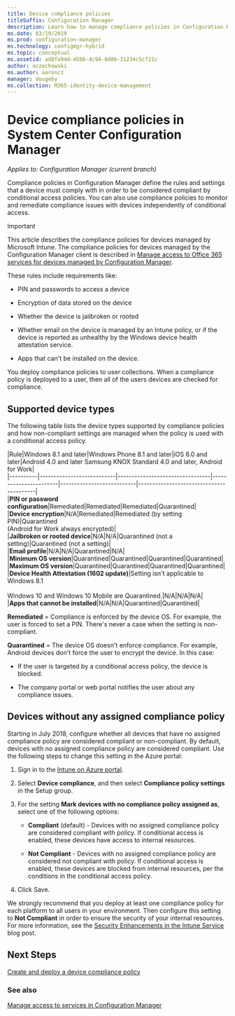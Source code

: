 ```yaml
---
title: Device compliance policies
titleSuffix: Configuration Manager
description: Learn how to manage compliance policies in Configuration Manager to make devices compliant with conditional access polices.
ms.date: 03/19/2019
ms.prod: configuration-manager
ms.technology: configmgr-hybrid
ms.topic: conceptual
ms.assetid: ad8fa94d-45bb-4c94-8d86-31234c5cf21c
author: aczechowski
ms.author: aaroncz
manager: dougeby
ms.collection: M365-identity-device-management
---
```

# Device compliance policies in System Center Configuration Manager

*Applies to: Configuration Manager (current branch)*

Compliance policies in Configuration Manager define the rules and settings that a device must comply with in order to be considered compliant by conditional access policies. You can also use compliance policies to monitor and remediate compliance issues with devices independently of conditional access.  


> [!IMPORTANT]  
>  This article describes the compliance policies for devices managed by Microsoft Intune. The compliance policies for devices managed by the Configuration Manager client is described in [Manage access to Office 365 services for devices managed by Configuration Manager](/sccm/protect/deploy-use/manage-access-to-o365-services-for-pcs-managed-by-sccm).  

 These rules include requirements like:  

-   PIN and passwords to access a device  

-   Encryption of data stored on the device  

-   Whether the device is jailbroken or rooted  

-   Whether email on the device is managed by an Intune policy, or if the device is reported as unhealthy by the Windows device health attestation service.  

-   Apps that can't be installed on the device.  


 You deploy compliance policies to user collections. When a compliance policy is deployed to a user, then all of the users devices are checked for compliance.  



## Supported device types

 The following table lists the device types supported by compliance policies and how non-compliant settings are managed when the policy is used with a conditional access policy.  

|Rule|Windows 8.1 and later|Windows Phone 8.1 and later|iOS 6.0 and later|Android 4.0 and later Samsung KNOX Standard 4.0 and later, Android for Work|  
|----------|---------------------------|---------------------------------|-----------------------|---------------------------|-----------------------------------------|  
|**PIN or password configuration**|Remediated|Remediated|Remediated|Quarantined|  
|**Device encryption**|N/A|Remediated|Remediated (by setting PIN)|Quarantined<br>(Android for Work always encrypted)|  
|**Jailbroken or rooted device**|N/A|N/A|Quarantined (not a setting)|Quarantined (not a setting)|  
|**Email profile**|N/A|N/A|Quarantined|N/A|  
|**Minimum OS version**|Quarantined|Quarantined|Quarantined|Quarantined|  
|**Maximum OS version**|Quarantined|Quarantined|Quarantined|Quarantined|  
|**Device Health Attestation (1602 update)**|Setting isn't applicable to Windows 8.1<br /><br /> Windows 10 and Windows 10 Mobile are Quarantined.|N/A|N/A|N/A|  
|**Apps that cannot be installed**|N/A|N/A|Quarantined|Quarantined|

 **Remediated** = Compliance is enforced by the device OS. For example, the user is forced to set a PIN. There's never a case when the setting is non-compliant.  

 **Quarantined** = The device OS doesn't enforce compliance. For example, Android devices don't force the user to encrypt the device. In this case:  

-   If the user is targeted by a conditional access policy, the device is blocked.  

-   The company portal or web portal notifies the user about any compliance issues.  



## Devices without any assigned compliance policy
<!--2520152-->
Starting in July 2018, configure whether all devices that have no assigned compliance policy are considered compliant or non-compliant. By default, devices with no assigned compliance policy are considered compliant. Use the following steps to change this setting in the Azure portal:

1. Sign in to the [Intune on Azure portal](https://aka.ms/intuneportal).  

2. Select **Device compliance**, and then select **Compliance policy settings** in the Setup group.  

3. For the setting **Mark devices with no compliance policy assigned as**, select one of the following options:  

     - **Compliant** (default) - Devices with no assigned compliance policy are considered compliant with policy. If conditional access is enabled, these devices have access to internal resources.  

     - **Not Compliant** - Devices with no assigned compliance policy are considered not compliant with policy. If conditional access is enabled, these devices are blocked from internal resources, per the conditions in the conditional access policy.  

4. Click Save.  

We strongly recommend that you deploy at least one compliance policy for each platform to all users in your environment. Then configure this setting to **Not Compliant** in order to ensure the security of your internal resources. For more information, see the [Security Enhancements in the Intune Service](https://aka.ms/compliance_policies) blog post.



## Next Steps  
[Create and deploy a device compliance policy](/sccm/mdm/deploy-use/create-compliance-policy)

### See also  
 [Manage access to services in Configuration Manager](/sccm/protect/deploy-use/manage-access-to-services)
